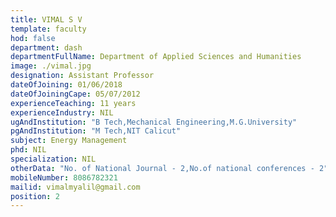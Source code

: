 ```yaml
---
title: VIMAL S V
template: faculty
hod: false
department: dash
departmentFullName: Department of Applied Sciences and Humanities
image: ./vimal.jpg
designation: Assistant Professor
dateOfJoining: 01/06/2018
dateOfJoiningCape: 05/07/2012
experienceTeaching: 11 years
experienceIndustry: NIL
ugAndInstitution: "B Tech,Mechanical Engineering,M.G.University"
pgAndInstitution: "M Tech,NIT Calicut"
subject: Energy Management
phd: NIL
specialization: NIL
otherData: "No. of National Journal - 2,No.of national conferences - 2"
mobileNumber: 8086782321
mailid: vimalmyalil@gmail.com
position: 2
---
```

